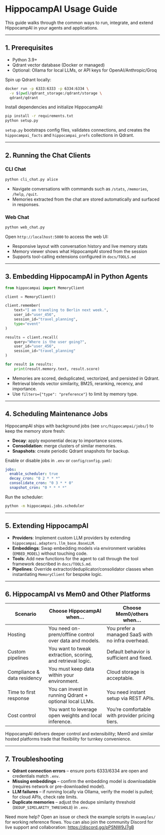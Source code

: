 # HippocampAI Usage Guide

This guide walks through the common ways to run, integrate, and extend HippocampAI in your agents and applications.

---

## 1. Prerequisites

- Python 3.9+
- Qdrant vector database (Docker or managed)
- Optional: Ollama for local LLMs, or API keys for OpenAI/Anthropic/Groq

Spin up Qdrant locally:

```bash
docker run -p 6333:6333 -p 6334:6334 \
  -v $(pwd)/qdrant_storage:/qdrant/storage \
  qdrant/qdrant
```

Install dependencies and initialize HippocampAI:

```bash
pip install -r requirements.txt
python setup.py
```

`setup.py` bootstraps config files, validates connections, and creates the `hippocampai_facts` and `hippocampai_prefs` collections in Qdrant.

---

## 2. Running the Chat Clients

### CLI Chat

```bash
python cli_chat.py alice
```

- Navigate conversations with commands such as `/stats`, `/memories`, `/help`, `/quit`.
- Memories extracted from the chat are stored automatically and surfaced in responses.

### Web Chat

```bash
python web_chat.py
```

Open `http://localhost:5000` to access the web UI:
- Responsive layout with conversation history and live memory stats
- Memory viewer shows what HippocampAI stored from the session
- Supports tool-calling extensions configured in `docs/TOOLS.md`

---

## 3. Embedding HippocampAI in Python Agents

```python
from hippocampai import MemoryClient

client = MemoryClient()

client.remember(
    text="I am traveling to Berlin next week.",
    user_id="user_456",
    session_id="travel_planning",
    type="event"
)

results = client.recall(
    query="Where is the user going?",
    user_id="user_456",
    session_id="travel_planning"
)

for result in results:
    print(result.memory.text, result.score)
```

- Memories are scored, deduplicated, vectorized, and persisted in Qdrant.
- Retrieval blends vector similarity, BM25, reranking, recency, and importance.
- Use `filters={"type": "preference"}` to limit by memory type.

---

## 4. Scheduling Maintenance Jobs

HippocampAI ships with background jobs (see `src/hippocampai/jobs/`) to keep the memory store fresh:
- **Decay**: apply exponential decay to importance scores.
- **Consolidation**: merge clusters of similar memories.
- **Snapshots**: create periodic Qdrant snapshots for backup.

Enable or disable jobs in `.env` or `config/config.yaml`:

```yaml
jobs:
  enable_scheduler: true
  decay_cron: "0 2 * * *"
  consolidate_cron: "0 3 * * 0"
  snapshot_cron: "0 * * * *"
```

Run the scheduler:

```bash
python -m hippocampai.jobs.scheduler
```

---

## 5. Extending HippocampAI

- **Providers**: Implement custom LLM providers by extending `hippocampai.adapters.llm_base.BaseLLM`.
- **Embeddings**: Swap embedding models via environment variables (`EMBED_MODEL`) without touching code.
- **Tools**: Add new functions for the agent to call through the tool framework described in `docs/TOOLS.md`.
- **Pipelines**: Override extractor/deduplicator/consolidator classes when instantiating `MemoryClient` for bespoke logic.

---

## 6. HippocampAI vs Mem0 and Other Platforms

| Scenario                              | Choose HippocampAI when…                                      | Choose Mem0/others when…                           |
|--------------------------------------|---------------------------------------------------------------|----------------------------------------------------|
| Hosting                               | You need on-prem/offline control over data and models.        | You prefer a managed SaaS with no infra overhead.  |
| Custom pipelines                      | You want to tweak extraction, scoring, and retrieval logic.   | Default behavior is sufficient and fixed.          |
| Compliance & data residency           | You must keep data within your environment.                   | Cloud storage is acceptable.                       |
| Time to first response                | You can invest in running Qdrant + optional local LLMs.       | You need instant setup via REST APIs.              |
| Cost control                          | You want to leverage open weights and local inference.        | You’re comfortable with provider pricing tiers.    |

HippocampAI delivers deeper control and extensibility; Mem0 and similar hosted platforms trade that flexibility for turnkey convenience.

---

## 7. Troubleshooting

- **Qdrant connection errors** – ensure ports 6333/6334 are open and credentials match `.env`.
- **Missing embeddings** – confirm the embedding model is downloadable (requires network or pre-downloaded model).
- **LLM failures** – if running locally via Ollama, verify the model is pulled; for cloud APIs, check rate limits.
- **Duplicate memories** – adjust the dedupe similarity threshold (`DEDUP_SIMILARITY_THRESHOLD`) in `.env`.

Need more help? Open an issue or check the example scripts in `examples/` for working reference flows.
You can also join the community Discord for live support and collaboration: https://discord.gg/pPSNW9J7gB
